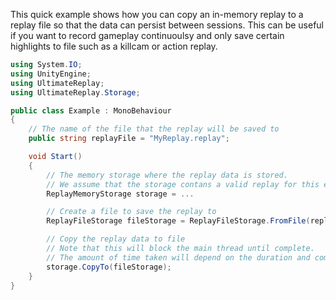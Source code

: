 ﻿
This quick example shows how you can copy an in-memory replay to a replay file so that the data can persist between sessions.
This can be useful if you want to record gameplay continuoulsy and only save certain highlights to file such as a killcam or action replay.

```cs
using System.IO;
using UnityEngine;
using UltimateReplay;
using UltimateReplay.Storage;

public class Example : MonoBehaviour
{
    // The name of the file that the replay will be saved to
	public string replayFile = "MyReplay.replay";

    void Start()
    {
        // The memory storage where the replay data is stored.
        // We assume that the storage contans a valid replay for this example
        ReplayMemoryStorage storage = ...

        // Create a file to save the replay to
        ReplayFileStorage fileStorage = ReplayFileStorage.FromFile(replayFile);

        // Copy the replay data to file
        // Note that this will block the main thread until complete. 
        // The amount of time taken will depend on the duration and complexity (Number of recorded objects) of the recording.
        storage.CopyTo(fileStorage);
    }
}
